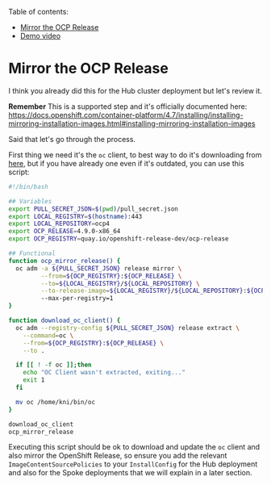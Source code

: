 Table of contents:

<!-- TOC GFM -->

- [Mirror the OCP Release](#mirror-the-ocp-release)
- [Demo video](https://www.youtube.com/watch?v=V-0n1-pBtjw&list=PLaR6Rq6Z4IqecDatkODye7IWMJUc5r6td&index=5)

<!-- /TOC -->

# Mirror the OCP Release

I think you already did this for the Hub cluster deployment but let's review it.

**Remember** This is a supported step and it's officially documented here: https://docs.openshift.com/container-platform/4.7/installing/installing-mirroring-installation-images.html#installing-mirroring-installation-images

Said that let's go through the process.

First thing we need it's the `oc` client, to best way to do it's downloading from [here](https://mirror.openshift.com/pub/openshift-v4/x86_64/clients/oc/), but if you have already one even if it's outdated, you can use this script:

```sh
#!/bin/bash

## Variables
export PULL_SECRET_JSON=$(pwd)/pull_secret.json
export LOCAL_REGISTRY=$(hostname):443
export LOCAL_REPOSITORY=ocp4
export OCP_RELEASE=4.9.0-x86_64
export OCP_REGISTRY=quay.io/openshift-release-dev/ocp-release

## Functional
function ocp_mirror_release() {
  oc adm -a ${PULL_SECRET_JSON} release mirror \
         --from=${OCP_REGISTRY}:${OCP_RELEASE} \
         --to=${LOCAL_REGISTRY}/${LOCAL_REPOSITORY} \
         --to-release-image=${LOCAL_REGISTRY}/${LOCAL_REPOSITORY}:${OCP_RELEASE}
         --max-per-registry=1
}

function download_oc_client() {
  oc adm --registry-config ${PULL_SECRET_JSON} release extract \
	--command=oc \
	--from=${OCP_REGISTRY}:${OCP_RELEASE} \
	--to .

  if [[ ! -f oc ]];then
    echo "OC Client wasn't extracted, exiting..."
    exit 1
  fi

  mv oc /home/kni/bin/oc
}

download_oc_client
ocp_mirror_release
```

Executing this script should be ok to download and update the `oc` client and also mirror the OpenShift Release, so ensure you add the relevant `ImageContentSourcePolicies` to your `InstallConfig` for the Hub deployment and also for the Spoke deployments that we will explain in a later section.
